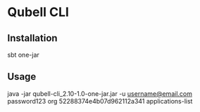 Qubell CLI
==========

Installation
------------
sbt one-jar


Usage
-----
java -jar qubell-cli_2.10-1.0-one-jar.jar -u username@email.com password123 org 52288374e4b07d962112a341 applications-list
